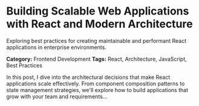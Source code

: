 # Building Scalable Web Applications with React and Modern Architecture

Exploring best practices for creating maintainable and performant React applications in enterprise environments.

**Category:** Frontend Development
**Tags:** React, Architecture, JavaScript, Best Practices

In this post, I dive into the architectural decisions that make React applications scale effectively. From component composition patterns to state management strategies, we'll explore how to build applications that grow with your team and requirements...
